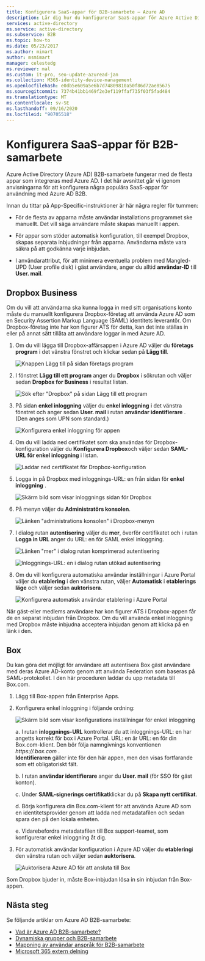 ```yaml
---
title: Konfigurera SaaS-appar för B2B-samarbete – Azure AD
description: Lär dig hur du konfigurerar SaaS-appar för Azure Active Directory B2B-samarbete och Visa fler tillgängliga resurser.
services: active-directory
ms.service: active-directory
ms.subservice: B2B
ms.topic: how-to
ms.date: 05/23/2017
ms.author: mimart
author: msmimart
manager: celestedg
ms.reviewer: mal
ms.custom: it-pro, seo-update-azuread-jan
ms.collection: M365-identity-device-management
ms.openlocfilehash: e0db5e609a5e6b7d74809810a50f86d72ae85675
ms.sourcegitcommit: 7374b41bb1469f2e3ef119ffaf735f03f5fad484
ms.translationtype: MT
ms.contentlocale: sv-SE
ms.lasthandoff: 09/16/2020
ms.locfileid: "90705518"
---
```

# <a name="configure-saas-apps-for-b2b-collaboration"></a>Konfigurera SaaS-appar för B2B-samarbete

Azure Active Directory (Azure AD) B2B-samarbete fungerar med de flesta appar som integreras med Azure AD. I det här avsnittet går vi igenom anvisningarna för att konfigurera några populära SaaS-appar för användning med Azure AD B2B.

Innan du tittar på App-Specific-instruktioner är här några regler för tummen:

* För de flesta av apparna måste användar installations programmet ske manuellt. Det vill säga användare måste skapas manuellt i appen.

* För appar som stöder automatisk konfiguration, till exempel Dropbox, skapas separata inbjudningar från apparna. Användarna måste vara säkra på att godkänna varje inbjudan.

* I användarattribut, för att minimera eventuella problem med Mangled-UPD (User profile disk) i gäst användare, anger du alltid **användar-ID** till **User. mail**.


## <a name="dropbox-business"></a>Dropbox Business

Om du vill att användarna ska kunna logga in med sitt organisations konto måste du manuellt konfigurera Dropbox-företag att använda Azure AD som en Security Assertion Markup Language (SAML) identitets leverantör. Om Dropbox-företag inte har kon figurer ATS för detta, kan det inte ställas in eller på annat sätt tillåta att användare loggar in med Azure AD.

1. Om du vill lägga till Dropbox-affärsappen i Azure AD väljer du **företags program** i det vänstra fönstret och klickar sedan på **Lägg till**.

   ![Knappen Lägg till på sidan företags program](media/configure-saas-apps/add-dropbox.png)

2. I fönstret **Lägg till ett program** anger du **Dropbox** i sökrutan och väljer sedan **Dropbox for Business** i resultat listan.

   ![Sök efter "Dropbox" på sidan Lägg till ett program](media/configure-saas-apps/add-app-dialog.png)

3. På sidan **enkel inloggning** väljer du **enkel inloggning** i det vänstra fönstret och anger sedan **User. mail** i rutan **användar identifierare** . (Den anges som UPN som standard.)

   ![Konfigurera enkel inloggning för appen](media/configure-saas-apps/configure-app-sso.png)

4. Om du vill ladda ned certifikatet som ska användas för Dropbox-konfiguration väljer du **Konfigurera Dropbox**och väljer sedan **SAML-URL för enkel inloggning** i listan.

   ![Laddar ned certifikatet för Dropbox-konfiguration](media/configure-saas-apps/download-certificate.png)

5. Logga in på Dropbox med inloggnings-URL: en från sidan för **enkel inloggning** .

   ![Skärm bild som visar inloggnings sidan för Dropbox](media/configure-saas-apps/sign-in-to-dropbox.png)

6. På menyn väljer du **Administratörs konsolen**.

   ![Länken "administrations konsolen" i Dropbox-menyn](media/configure-saas-apps/dropbox-menu.png)

7. I dialog rutan **autentisering** väljer du **mer**, överför certifikatet och i rutan **Logga in URL** anger du URL: en för SAML enkel inloggning.

   ![Länken "mer" i dialog rutan komprimerad autentisering](media/configure-saas-apps/dropbox-auth-01.png)

   ![Inloggnings-URL: en i dialog rutan utökad autentisering](media/configure-saas-apps/paste-single-sign-on-URL.png)

8. Om du vill konfigurera automatiska användar inställningar i Azure Portal väljer du **etablering** i den vänstra rutan, väljer **Automatisk** i **etablerings läge** och väljer sedan **auktorisera**.

   ![Konfigurera automatisk användar etablering i Azure Portal](media/configure-saas-apps/set-up-automatic-provisioning.png)

När gäst-eller medlems användare har kon figurer ATS i Dropbox-appen får de en separat inbjudan från Dropbox. Om du vill använda enkel inloggning med Dropbox måste inbjudna acceptera inbjudan genom att klicka på en länk i den.

## <a name="box"></a>Box
Du kan göra det möjligt för användare att autentisera Box gäst användare med deras Azure AD-konto genom att använda Federation som baseras på SAML-protokollet. I den här proceduren laddar du upp metadata till Box.com.

1. Lägg till Box-appen från Enterprise Apps.

2. Konfigurera enkel inloggning i följande ordning:

   ![Skärm bild som visar konfigurations inställningar för enkel inloggning](media/configure-saas-apps/configure-box-sso.png)

   a. I rutan **inloggnings-URL** kontrollerar du att inloggnings-URL: en har angetts korrekt för box i Azure Portal. URL: en är URL: en för din Box.com-klient. Den bör följa namngivnings konventionen *https://.box.com* .  
   **Identifieraren** gäller inte för den här appen, men den visas fortfarande som ett obligatoriskt fält.

   b. I rutan **användar identifierare** anger du **User. mail** (för SSO för gäst konton).

   c. Under **SAML-signerings certifikat**klickar du på **Skapa nytt certifikat**.

   d. Börja konfigurera din Box.com-klient för att använda Azure AD som en identitetsprovider genom att ladda ned metadatafilen och sedan spara den på den lokala enheten.

   e. Vidarebefordra metadatafilen till Box support-teamet, som konfigurerar enkel inloggning åt dig.

3. För automatisk användar konfiguration i Azure AD väljer du **etablering**i den vänstra rutan och väljer sedan **auktorisera**.

   ![Auktorisera Azure AD för att ansluta till Box](media/configure-saas-apps/auth-azure-ad-to-connect-to-box.png)

Som Dropbox bjuder in, måste Box-inbjudan lösa in sin inbjudan från Box-appen.

## <a name="next-steps"></a>Nästa steg

Se följande artiklar om Azure AD B2B-samarbete:

- [Vad är Azure AD B2B-samarbete?](what-is-b2b.md)
- [Dynamiska grupper och B2B-samarbete](use-dynamic-groups.md)
- [Mappning av användar anspråk för B2B-samarbete](claims-mapping.md)
- [Microsoft 365 extern delning](o365-external-user.md)

